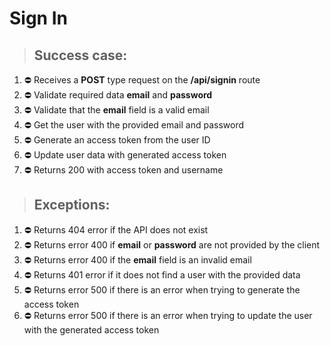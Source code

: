 # Sign In

> ## Success case:
1. ⛔️ Receives a **POST** type request on the **/api/signin** route
2. ⛔️ Validate required data **email** and **password**
3. ⛔️ Validate that the **email** field is a valid email
4. ⛔️ Get the user with the provided email and password
5. ⛔️ Generate an access token from the user ID
6. ⛔️ Update user data with generated access token
7. ⛔️ Returns 200 with access token and username

> ## Exceptions:
1. ⛔️ Returns 404 error if the API does not exist
2. ⛔️ Returns error 400 if **email** or **password** are not provided by the client
3. ⛔️ Returns error 400 if the **email** field is an invalid email
4. ⛔️ Returns 401 error if it does not find a user with the provided data
5. ⛔️ Returns error 500 if there is an error when trying to generate the access token
6. ⛔️ Returns error 500 if there is an error when trying to update the user with the generated access token
